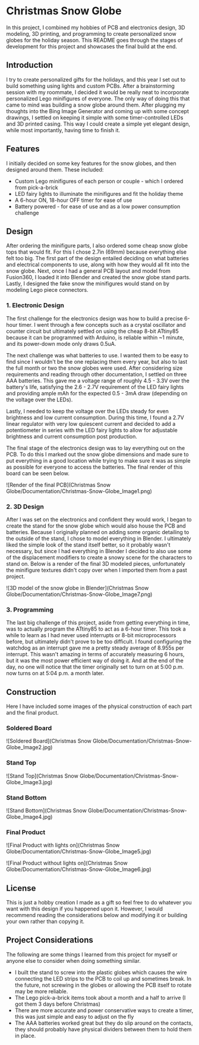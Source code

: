 # Christmas Snow Globe 

In this project, I combined my hobbies of PCB and electronics design, 3D modeling, 3D printing, and programming to create personalized snow globes for the holiday season. This README goes through the stages of development for this project and showcases the final build at the end.

## Introduction

I try to create personalized gifts for the holidays, and this year I set out to build something using lights and custom PCBs. After a brainstorming session with my roommate, I decided it would be really neat to incorporate personalized Lego minifigures of everyone. The only way of doing this that came to mind was building a snow globe around them. After plugging my thoughts into the Bing Image Generator and coming up with some concept drawings, I settled on keeping it simple with some timer-controlled LEDs and 3D printed casing. This way I could create a simple yet elegant design, while most importantly, having time to finish it. 

## Features

I initially decided on some key features for the snow globes, and then designed around them. These included:
- Custom Lego minifigures of each person or couple - which I ordered from pick-a-brick
- LED fairy lights to illuminate the minifigures and fit the holiday theme
- A 6-hour ON, 18-hour OFF timer for ease of use
- Battery powered - for ease of use and as a low power consumption challenge

## Design

After ordering the minifigure parts, I also ordered some cheap snow globe tops that would fit. For this I chose 2.7in (69mm) because everything else felt too big. The first part of the design entailed deciding on what batteries and electrical components to use, along with how they would all fit into the snow globe. Next, once I had a general PCB layout and model from Fusion360, I loaded it into Blender and created the snow globe stand parts. Lastly, I designed the fake snow the minifigures would stand on by modeling Lego piece connectors.

### 1. Electronic Design

The first challenge for the electronics design was how to build a precise 6-hour timer. I went through a few concepts such as a crystal oscillator and counter circuit but ultimately settled on using the cheap 8-bit ATtiny85 because it can be programmed with Arduino, is reliable within ~1 minute, and its power-down mode only draws 0.5uA. 

The next challenge was what batteries to use. I wanted them to be easy to find since I wouldn't be the one replacing them every year, but also to last the full month or two the snow globes were used. After considering size requirements and reading through other documentation, I settled on three AAA batteries. This gave me a voltage range of roughly 4.5 - 3.3V over the battery's life, satisfying the 2.6 - 2.7V requirement of the LED fairy lights and providing ample mAh for the expected 0.5 - 3mA draw (depending on the voltage over the LEDs). 

Lastly, I needed to keep the voltage over the LEDs steady for even brightness and low current consumption. During this time, I found a 2.7V linear regulator with very low quiescent current and decided to add a potentiometer in series with the LED fairy lights to allow for adjustable brightness and current consumption post production.

The final stage of the electronics design was to lay everything out on the PCB. To do this I marked out the snow globe dimensions and made sure to put everything in a good location while trying to make sure it was as simple as possible for everyone to access the batteries. The final render of this board can be seen below.

![Render of the final PCB](Christmas Snow Globe/Documentation/Christmas-Snow-Globe_Image1.png)

### 2. 3D Design

After I was set on the electronics and confident they would work, I began to create the stand for the snow globe which would also house the PCB and batteries. Because I originally planned on adding some organic detailing to the outside of the stand, I chose to model everything in Blender. I ultimately liked the simple look of the stand itself better, so it probably wasn't necessary, but since I had everything in Blender I decided to also use some of the displacement modifiers to create a snowy scene for the characters to stand on. Below is a render of the final 3D modeled pieces, unfortunately the minifigure textures didn't copy over when I imported them from a past project.

![3D model of the snow globe in Blender](Christmas Snow Globe/Documentation/Christmas-Snow-Globe_Image7.png)

### 3. Programming

The last big challenge of this project, aside from getting everything in time, was to actually program the ATtiny85 to act as a 6-hour timer. This took a while to learn as I had never used interrupts or 8-bit microprocessors before, but ultimately didn't prove to be too difficult. I found configuring the watchdog as an interrupt gave me a pretty steady average of 8.955s per interrupt. This wasn't amazing in terms of accurately measuring 6 hours, but it was the most power efficient way of doing it. And at the end of the day, no one will notice that the timer originally set to turn on at 5:00 p.m. now turns on at 5:04 p.m. a month later.

## Construction

Here I have included some images of the physical construction of each part and the final product.

### Soldered Board

![Soldered Board](Christmas Snow Globe/Documentation/Christmas-Snow-Globe_Image2.jpg)

### Stand Top

![Stand Top](Christmas Snow Globe/Documentation/Christmas-Snow-Globe_Image3.jpg)

### Stand Bottom

![Stand Bottom](Christmas Snow Globe/Documentation/Christmas-Snow-Globe_Image4.jpg)

### Final Product

![Final Product with lights on](Christmas Snow Globe/Documentation/Christmas-Snow-Globe_Image5.jpg)

![Final Product without lights on](Christmas Snow Globe/Documentation/Christmas-Snow-Globe_Image6.jpg)

## License

This is just a hobby creation I made as a gift so feel free to do whatever you want with this design if you happened upon it. However, I would recommend reading the considerations below and modifying it or building your own rather than copying it.

## Project Considerations

The following are some things I learned from this project for myself or anyone else to consider when doing something similar.
- I built the stand to screw into the plastic globes which causes the wire connecting the LED strips to the PCB to coil up and sometimes break. In the future, not screwing in the globes or allowing the PCB itself to rotate may be more reliable.
- The Lego pick-a-brick items took about a month and a half to arrive (I got them 3 days before Christmas) 
- There are more accurate and power conservative ways to create a timer, this was just simple and easy to adjust on the fly
- The AAA batteries worked great but they do slip around on the contacts, they should probably have physical dividers between them to hold them in place.